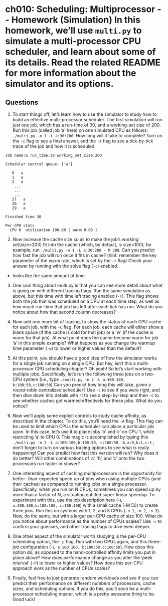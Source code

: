 # ch010: Scheduling: Multiprocessor -- Homework (Simulation) In this homework, we’ll use `multi.py` to simulate a multi-processor CPU scheduler, and learn about some of its details. Read the related README for more information about the simulator and its options.

## Questions

1. To start things off, let’s learn how to use the simulator to study how to build an effective multi-processor scheduler. The first simulation will run just one job, which has a run-time of 30, and a working-set size of 200. Run this job (called job ’a’ here) on one simulated CPU as follows: `./multi.py -n 1 -L a:30:200`. How long will it take to complete? Turn on the `-c` flag to see a final answer, and the `-t` flag to see a tick-by-tick trace of the job and how it is scheduled.

```
Job name:a run_time:30 working_set_size:200

Scheduler central queue: ['a']

   0   a      
   1   a      
   2   a      
    ...     
    ...
    ...     
   27   a      
   28   a      
   29   a      

Finished time 30

Per-CPU stats
  CPU 0  utilization 100.00 [ warm 0.00 ]
```

2. Now increase the cache size so as to make the job’s working set(size=200) fit into the cache (which, by default, is size=100); for example, run `./multi.py -n 1 -L a:30:200 - M 300`. Can you predict how fast the job will run once it fits in cache? (hint: remember the key parameter of the warm rate, which is set by the `-r` flag) Check your answer by running with the solve flag (`-c`) enabled.

- looks like the same amount of time

3. One cool thing about multi.py is that you can see more detail about what is going on with different tracing flags. Run the same simulation as above, but this time with time left tracing enabled (`-T`). This flag shows both the job that was scheduled on a CPU at each time step, as well as how much run-time that job has left after each tick has run. What do you notice about how that second column decreases?

4. Now add one more bit of tracing, to show the status of each CPU cache for each job, with the `-C` flag. For each job, each cache will either show a blank space (if the cache is cold for that job) or a ’w’ (if the cache is warm for that job). At what point does the cache become warm for job ’a’ in this simple example? What happens as you change the warmup time parameter (`-w`) to lower or higher values than the default?

5. At this point, you should have a good idea of how the simulator works for a single job running on a single CPU. But hey, isn’t this a multi-processor CPU scheduling chapter? Oh yeah! So let’s start working with multiple jobs.  Specifically, let’s run the following three jobs on a two-CPU system (i.e., type `./multi.py -n 2 -L a:100:100, b:100:50,c:100:50`) Can you predict how long this will take, given a round-robin centralized scheduler?  Use `-c` to see if you were right, and then dive down into details with -t to see a step-by-step and then `-C` to see whether caches got warmed effectively for these jobs. What do you notice?

6. Now we’ll apply some explicit controls to study cache affinity, as described in the chapter. To do this, you’ll need the `-A` flag. This flag can be used to limit which CPUs the scheduler can place a particular job upon. In this case, let’s use it to place jobs ’b’ and ’c’ on CPU 1, while restricting ’a’ to CPU 0. This magic is accomplished by typing this `./multi.py -n 2 -L a:100:100,b:100:50, c:100:50 -A a:0,b:1,c:1` ; don’t forget to turn on various tracing options to see what is really happening! Can you predict how fast this version will run? Why does it do better? Will other combinations of ’a’, ’b’, and ’c’ onto the two processors run faster or slower?

7. One interesting aspect of caching multiprocessors is the opportunity for better- than-expected speed up of jobs when using multiple CPUs (and their caches) as compared to running jobs on a single processor. Specifically, when you run on N CPUs, sometimes you can speed up by more than a factor of N, a situation entitled super-linear speedup. To experiment with this, use the job description here (`-L a:100:100,b:100:100, c:100:100`) with a small cache (-M 50) to create three jobs. Run this on systems with 1, 2, and 3 CPUs (`-n 1`, `-n 2`, `-n 3`). Now, do the same, but with a larger per-CPU cache of size 100. What do you notice about performance as the number of CPUs scales? Use `-c` to confirm your guesses, and other tracing flags to dive even deeper.

8. One other aspect of the simulator worth studying is the per-CPU scheduling option, the `-p` flag. Run with two CPUs again, and this three-job configuration (`-L a:100:100, b:100:50,c:100:50`). How does this option do, as opposed to the hand-controlled affinity limits you put in place above? How does performance change as you alter the ’peek interval’ (`-P`) to lower or higher values? How does this per-CPU approach work as the number of CPUs scales?

9. Finally, feel free to just generate random workloads and see if you can predict their performance on different numbers of processors, cache sizes, and scheduling options. If you do this, you’ll soon be a multi-processor scheduling master, which is a pretty awesome thing to be. Good luck!

